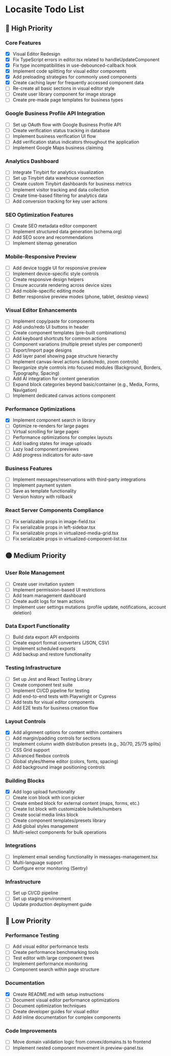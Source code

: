# Locasite Todo List

## 🔴 High Priority

### Core Features

- [x] Visual Editor Redesign
- [x] Fix TypeScript errors in editor.tsx related to handleUpdateComponent
- [x] Fix type incompatibilities in use-debounced-callback hook
- [x] Implement code splitting for visual editor components
- [x] Add preloading strategies for commonly used components
- [x] Create caching layer for frequently accessed component data
- [ ] Re-create all basic sections in visual editor style
- [ ] Create user library component for image storage
- [ ] Create pre-made page templates for business types

### Google Business Profile API Integration

- [ ] Set up OAuth flow with Google Business Profile API
- [ ] Create verification status tracking in database
- [ ] Implement business verification UI flow
- [ ] Add verification status indicators throughout the application
- [ ] Implement Google Maps business claiming

### Analytics Dashboard

- [ ] Integrate Tinybirt for analytics visualization
- [ ] Set up Tinybirt data warehouse connection
- [ ] Create custom Tinybirt dashboards for business metrics
- [ ] Implement visitor tracking and data collection
- [ ] Create time-based filtering for analytics data
- [ ] Add conversion tracking for key user actions

### SEO Optimization Features

- [ ] Create SEO metadata editor component
- [ ] Implement structured data generation (schema.org)
- [ ] Add SEO score and recommendations
- [ ] Implement sitemap generation

### Mobile-Responsive Preview

- [ ] Add device toggle UI for responsive preview
- [ ] Implement device-specific style controls
- [ ] Create responsive design helpers
- [ ] Ensure accurate rendering across device sizes
- [ ] Add mobile-specific editing mode
- [ ] Better responsive preview modes (phone, tablet, desktop views)

### Visual Editor Enhancements

- [ ] Implement copy/paste for components
- [ ] Add undo/redo UI buttons in header
- [ ] Create component templates (pre-built combinations)
- [ ] Add keyboard shortcuts for common actions
- [ ] Component variations (multiple preset styles per component)
- [ ] Export/Import page designs
- [ ] Add layer panel showing page structure hierarchy
- [ ] Implement canvas-level actions (undo/redo, zoom controls)
- [ ] Reorganize style controls into focused modules (Background, Borders, Typography, Spacing)
- [ ] Add AI integration for content generation
- [ ] Expand block categories beyond basic/container (e.g., Media, Forms, Navigation)
- [ ] Implement dedicated canvas actions component

### Performance Optimizations

- [x] Implement component search in library
- [ ] Optimize re-renders for large pages
- [ ] Virtual scrolling for large pages
- [ ] Performance optimizations for complex layouts
- [ ] Add loading states for image uploads
- [ ] Lazy load component previews
- [ ] Add progress indicators for auto-save

### Business Features

- [ ] Implement messages/reservations with third-party integrations
- [ ] Implement payment system
- [ ] Save as template functionality
- [ ] Version history with rollback

### React Server Components Compliance

- [ ] Fix serializable props in image-field.tsx
- [ ] Fix serializable props in left-sidebar.tsx
- [ ] Fix serializable props in virtualized-media-grid.tsx
- [ ] Fix serializable props in virtualized-component-list.tsx

## 🟡 Medium Priority

### User Role Management

- [ ] Create user invitation system
- [ ] Implement permission-based UI restrictions
- [ ] Add team management dashboard
- [ ] Create audit logs for team actions
- [ ] Implement user settings mutations (profile update, notifications, account deletion)

### Data Export Functionality

- [ ] Build data export API endpoints
- [ ] Create export format converters (JSON, CSV)
- [ ] Implement scheduled exports
- [ ] Add backup and restore functionality

### Testing Infrastructure

- [ ] Set up Jest and React Testing Library
- [ ] Create component test suite
- [ ] Implement CI/CD pipeline for testing
- [ ] Add end-to-end tests with Playwright or Cypress
- [ ] Add tests for visual editor components
- [ ] Add E2E tests for business creation flow

### Layout Controls

- [x] Add alignment options for content within containers
- [ ] Add margin/padding controls for sections
- [ ] Implement column width distribution presets (e.g., 30/70, 25/75 splits)
- [ ] CSS Grid support
- [ ] Advanced flexbox controls
- [ ] Global styles/theme editor (colors, fonts, spacing)
- [ ] Add background image positioning controls

### Building Blocks

- [x] Add logo upload functionality
- [ ] Create icon block with icon picker
- [ ] Create embed block for external content (maps, forms, etc.)
- [ ] Create list block with customizable bullets/numbers
- [ ] Create social media links block
- [ ] Create component templates/presets library
- [ ] Add global styles management
- [ ] Multi-select components for bulk operations

### Integrations

- [ ] Implement email sending functionality in messages-management.tsx
- [ ] Multi-language support
- [ ] Configure error monitoring (Sentry)

### Infrastructure

- [ ] Set up CI/CD pipeline
- [ ] Set up staging environment
- [ ] Update production deployment guide

## 🔵 Low Priority

### Performance Testing

- [ ] Add visual editor performance tests
- [ ] Create performance benchmarking tools
- [ ] Test editor with large component trees
- [ ] Implement performance monitoring
- [ ] Component search within page structure

### Documentation

- [x] Create README.md with setup instructions
- [ ] Document visual editor performance optimizations
- [ ] Document optimization techniques
- [ ] Create developer guides for visual editor
- [ ] Add inline documentation for complex components

### Code Improvements

- [ ] Move domain validation logic from convex/domains.ts to frontend
- [ ] Implement nested component movement in preview-panel.tsx
